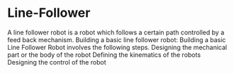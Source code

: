 # Line-Follower
A line follower robot is a robot which follows a certain path controlled by a feed back mechanism.  Building a basic line follower robot: Building a basic Line Follower Robot involves the following steps.  Designing the mechanical part or the body of the robot Defining the kinematics of the robots Designing the control of the robot
